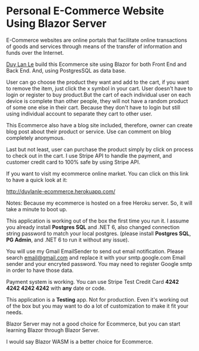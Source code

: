 # Personal E-Commerce Website Using Blazor Server

E-Commerce websites are online portals that facilitate online transactions of goods and services through means of the transfer of information and funds over the Internet.

[Duy Lan Le](https://duylanle-portfolio.netlify.app/) build this Ecommerce site using Blazor for both Front End and Back End. And, using PostgresSQL as data base.

User can go choose the product they want and add to the cart, if you want to remove the item, just click the x symbol in your cart. User doesn't have to login or register to buy product.But the cart of each individual user on each device is complete than other people, they will not have a random product of some one else in their cart. Because they don't have to login but still using individual account to separate they cart to other user. 

This Ecommerce also have a blog site included, therefore, owner can create blog post about their product or service. Use can comment on blog completely anonymous.

Last but not least, user can purchase the product simply by click on process to check out in the cart. I use Stripe API to handle the payment, and customer credit card to 100% safe by using Stripe API.

If you want to visit my ecommerce online market. You can click on this link to have a quick look at it:

http://duylanle-ecommerce.herokuapp.com/

Notes: Because my ecommerce is hosted on a free Heroku server. So, it will take a minute to boot up.

This application is working out of the box the first time you run it. I assume you already install **Postgres SQL** and .NET 6, also changed connection string password to match your local postgres. (please install **Postgres SQL**, **PG Admin**, and .NET 6 to run it without any issue).

You will use my Gmail EmailSender to send out email notification. Please search email@gmail.com and replace it with your smtp.google.com Email sender and your encryted password. You may need to register Google smtp in order to have those data.

Payment system is working. You can use Stripe Test Credit Card **4242 4242 4242 4242** with **any** date or code.

This application is a **Testing** app. Not for production. Even it's working out of the box but you may want to do a lot of customization to make it fit your needs.

Blazor Server may not a good choice for Ecommerce, but you can start learning Blazor through Blazor Server. 

I would say Blazor WASM is a better choice for Ecommerce.

